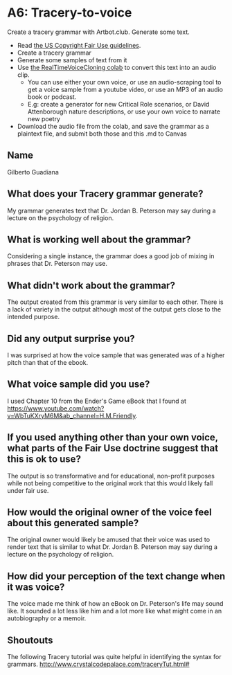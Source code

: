 # A6: Tracery-to-voice
Create a tracery grammar with Artbot.club.  Generate some text.   

* Read [the US Copyright Fair Use guidelines](https://www.dmlp.org/legal-guide/fair-use).
* Create a tracery grammar
* Generate some samples of text from it
* Use [the RealTimeVoiceCloning colab](https://colab.research.google.com/github/tugstugi/dl-colab-notebooks/blob/master/notebooks/RealTimeVoiceCloning.ipynb) to convert this text into an audio clip.
	*  You can use either your own voice, or use an audio-scraping tool to get a voice sample from a youtube video, or use an MP3 of an audio book or podcast.
	*  E.g: create a generator for new Critical Role scenarios, or David Attenborough nature descriptions, or use your own voice to narrate new poetry
*  Download the audio file from the colab, and save the grammar as a plaintext file, and submit both those and this .md to Canvas


## Name

Gilberto Guadiana

## What does your Tracery grammar generate?
My grammar generates text that Dr. Jordan B. Peterson may say during a lecture on the psychology of religion.

## What is working well about the grammar?
Considering a single instance, the grammar does a good job of mixing in phrases that Dr. Peterson may use.

## What didn't work about the grammar?
The output created from this grammar is very similar to each other. There is a lack of variety in the output although most of the output gets close to the intended purpose.

## Did any output surprise you?
I was surprised at how the voice sample that was generated was of a higher pitch than that of the ebook.

## What voice sample did you use?
I used Chapter 10 from the Ender's Game eBook that I found at https://www.youtube.com/watch?v=WbTuKXryM6M&ab_channel=H.M.Friendly.

## If you used anything other than your own voice, what parts of the Fair Use doctrine suggest that this is ok to use?
The output is so transformative and for educational, non-profit purposes while not being competitive to the original work that this would likely fall under fair use.

## How would the original owner of the voice feel about this generated sample?
The original owner would likely be amused that their voice was used to render text that is similar to what Dr. Jordan B. Peterson may say during a lecture on the psychology of religion.

## How did your perception of the text change when it was voice?
The voice made me think of how an eBook on Dr. Peterson's life may sound like. It sounded a lot less like him and a lot more like what might come in an autobiography or a memoir.

## Shoutouts

The following Tracery tutorial was quite helpful in identifying the syntax for grammars.
http://www.crystalcodepalace.com/traceryTut.html#
